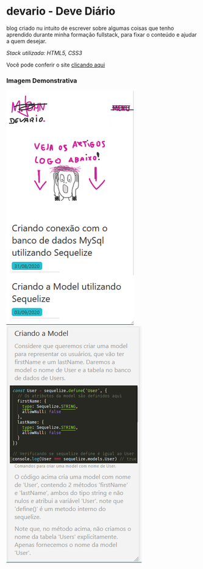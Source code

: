 # devario - Deve Diário

blog criado nu intuito de escrever sobre algumas coisas  que tenho aprendido durante minha formação fullstack, para fixar o conteúdo e ajudar a quem desejar.

_Stack utilizada: HTML5, CSS3_

Você pode conferir o site [clicando aqui](https://mchjohn.github.io/devario/)

### Imagem Demonstrativa

  <img src="https://github.com/mchjohn/devario/blob/master/screenshots/Screenshot_1.png" />
  
  <img src="https://github.com/mchjohn/devario/blob/master/screenshots/Screenshot_2.png" />
